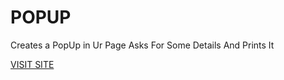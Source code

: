 <h1>POPUP</h1>
<p> Creates a PopUp in Ur Page Asks For Some Details And Prints It</p>
<a href="https://popupjs.netlify.com">VISIT SITE</a>
